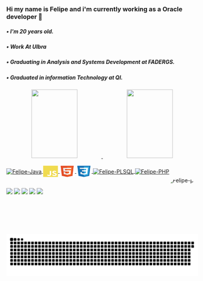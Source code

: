 <h3> Hi my name is Felipe and i'm currently working as a Oracle developer 👋</h3>
<h5>• I'm 20 years old.</h5>
<h5>• Work At Ulbra</h5>
<h5>• Graduating in Analysis and Systems Development at FADERGS.</h5>
<h5>• Graduated in information Technology at QI.</h5>
<div align="center">
  <a href="https://github.com/camposfelipe">
  <img width='49%' height="180em" src="https://github-readme-stats.vercel.app/api?username=camposfelipe&show_icons=true&theme=dracula&include_all_commits=true&count_private=true"/>
  <img width='49%' height="180em" src="https://github-readme-stats.vercel.app/api/top-langs/?username=camposfelipe&layout=compact&langs_count=7&theme=dracula"/> 
</div>
<div style="display: inline_block"><br>
  <img align="center" alt="Felipe-Java" height="30" width="30" src="https://cdn.icon-icons.com/icons2/2415/PNG/512/java_original_logo_icon_146458.png">
  <img align="center" alt="Felipe-Js" height="30" width="40" src="https://raw.githubusercontent.com/devicons/devicon/master/icons/javascript/javascript-plain.svg">
  <img align="center" alt="Felipe-HTML" height="30" width="40" src="https://raw.githubusercontent.com/devicons/devicon/master/icons/html5/html5-original.svg">
  <img align="center" alt="Felipe-CSS" height="30" width="40" src="https://raw.githubusercontent.com/devicons/devicon/master/icons/css3/css3-original.svg">
  <img align="center" alt="Felipe-PLSQL" height="30" width="40" src="https://cdn.icon-icons.com/icons2/2107/PNG/512/file_type_plsql_icon_130256.png">
  <img align="center" alt="Felipe-PHP" height="30" width="30" src="https://cdn.icon-icons.com/icons2/2108/PNG/512/php_icon_130857.png">
  <img align="right" alt="Felipe-pic" height="150" style="border-radius:50px;" src="https://c.tenor.com/kEBmUWXUvv0AAAAS/computer-nope.gif?width=676&height=676">
</div>
  
##
  
<div> 
  <a href="https://www.linkedin.com/in/felipe-campos-5826b11a2/" target="_blank"><img src="https://img.shields.io/badge/-LinkedIn-%230077B5?style=for-the-badge&logo=linkedin&logoColor=white" target="_blank"></a> 
  <a href = "mailto:felipecamposm.dev@gmail.com"><img src="https://img.shields.io/badge/-Gmail-%23333?style=for-the-badge&logo=gmail&logoColor=white" target="_blank"></a>
  <a href="https://discordapp.com/channels/@me/784566931306577920" target="_blank"><img src="https://img.shields.io/badge/Discord-7289DA?style=for-the-badge&logo=discord&logoColor=white" target="_blank"></a> 
  <a href="https://instagram.com/felipecamposs__" target="_blank"><img src="https://img.shields.io/badge/-Instagram-%23E4405F?style=for-the-badge&logo=instagram&logoColor=white" target="_blank"></a>
 	<a href="https://www.twitch.tv/im4steer/about" target="_blank"><img src="https://img.shields.io/badge/Twitch-9146FF?style=for-the-badge&logo=twitch&logoColor=white" target="_blank"></a>
</div>
  
 ![Snake animation](https://github.com/camposfelipe/camposfelipe/blob/output/github-contribution-grid-snake.svg)
<!--
**CamposFelipe/CamposFelipe** is a ✨ _special_ ✨ repository because its `README.md` (this file) appears on your GitHub profile.

Here are some ideas to get you started:

- 🔭 I’m currently working on ...
- 🌱 I’m currently learning ...
- 👯 I’m looking to collaborate on ...
- 🤔 I’m looking for help with ...
- 💬 Ask me about ...
- 📫 How to reach me: ...
- 😄 Pronouns: ...
- ⚡ Fun fact: ...
-->
